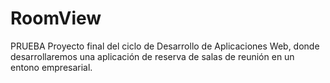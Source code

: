 # RoomView
PRUEBA
Proyecto final del ciclo de Desarrollo de Aplicaciones Web, donde desarrollaremos una aplicación de reserva de salas de reunión en un entono empresarial.
